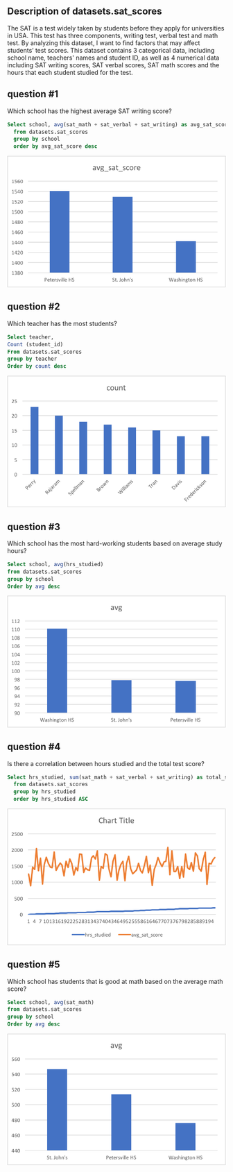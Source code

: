 ## Description of datasets.sat_scores
The SAT is a test widely taken by students before they apply for universities in USA. This test has three components, writing test, verbal test and math test. By analyzing this dataset, I want to find factors that may affect students’ test scores. This dataset contains 3 categorical data, including school name, teachers' names and student ID, as well as 4 numerical data including SAT writing scores, SAT verbal scores, SAT math scores and the hours that each student studied for the test. 

## question #1
Which school has the highest average SAT writing score?

```sql
Select school, avg(sat_math + sat_verbal + sat_writing) as avg_sat_score
  from datasets.sat_scores
  group by school
  order by avg_sat_score desc
```
![fdf](Visualizations/Graph1.png)

## question #2
Which teacher has the most students?

```sql
Select teacher,
Count (student_id)
From datasets.sat_scores
group by teacher
Order by count desc
```
![fdf](Visualizations/Graph2.png)

## question #3
Which school has the most hard-working students based on average study hours?

```sql
Select school, avg(hrs_studied)
from datasets.sat_scores
group by school
Order by avg desc
```
![fdf](Visualizations/Graph3.png)

## question #4
Is there a correlation between hours studied and the total test score?

```sql
Select hrs_studied, sum(sat_math + sat_verbal + sat_writing) as total_sat_score
  from datasets.sat_scores
  group by hrs_studied
  order by hrs_studied ASC
```
![fdf](Visualizations/Graph4.png)

## question #5
Which school has students that is good at math based on the average math score?

```sql
Select school, avg(sat_math)
from datasets.sat_scores
group by school
Order by avg desc
```
![fdf](Visualizations/Graph5.png)
